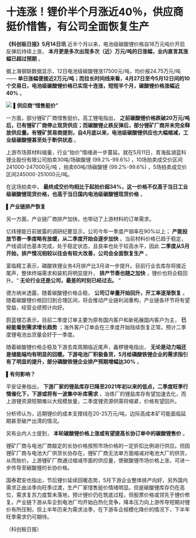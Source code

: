 # 十连涨！锂价半个月涨近40％，供应商挺价惜售，有公司全面恢复生产

**《科创板日报》5月14日讯** 近半个月以来，电池级碳酸锂价格自18万元吨价开启反弹后持续上涨，
**本月更是多次出现多次（近）万元/吨的日涨幅，业内直言其涨幅已超过预期** 。

据上海钢联数据显示，12日电池级碳酸锂涨17500元/吨，均价报24.75万元/吨——
**单日涨幅便接近2万元/吨；而拉长时间线来看，4月27日至今5月12日间的10个交易日，电池级碳酸锂价格已实现十连涨，短短半个月，碳酸锂价格涨幅近40%**
。

![](https://inews.gtimg.com/om_bt/O04ZRKQGHlZC7ds1mimI-85-zHMnD-bfHnD3Ta_CX3FjYAA/1000)
**▌供应商“惜售挺价”**

一方面，部分锂矿厂商惜售挺价。高工锂电指出，
**之前碳酸锂价格跌破20万元/吨后，已有锂矿厂商停止现货供应；而碳酸锂止跌反弹后，部分锂矿厂商并未完全释放供应量。有锂矿贸易商提到，自4月底以来，电池级碳酸锂供应也大幅缩减，工业级碳酸锂甚至处于断供状态**
。

上游市场原材料缩量，行业“抬价”情绪进一步蔓延。就在5月11日，青海盐湖蓝科锂业股份有限公司拍卖30吨/场碳酸锂 (99.2%-99.6%)
，10场拍卖成交价区间241000-247000元/吨 ，拍卖60吨/场碳酸锂 (99.2%-99.6%)
，5场拍卖成交价区间245000-251000元/吨。

在这场拍卖中， **最终成交价均相比于起拍价超34%，这一价格不仅高于当日工业级碳酸锂现货价格，也高于当日国内电池级碳酸锂现货价格** 。

**▌产业链排产恢复**

另一方面，产业链厂商排产加快，也带动了上游材料的订单需求。

亿纬锂能日前披露的调研纪要显示，公司今年一季度产销率在90%以上； **产能投放节奏一季度略有放缓，从二季度开始会逐步加快**
。当前材料价格已趋于稳定，产线调试也基本完成，处于稳定状态，且良率也处于较高水平，因此
**二季度从5月开始，排产情况相较以往会有较大改善，公司会全面恢复生产** 。

富临精工表示，磷酸铁锂业务4月排产比3月进一步提升。目前行业去库存将接近尾声，整体终端需求和装机将明显提升， **排产节奏也随之加快**
，锂价也将企稳回升。“ **无论行业还是公司，最差的时刻已经过去。** ”

德方纳米透露，随着碳酸锂价格企稳， **公司订单量开始回升，开工率逐渐恢复**
。随着碳酸锂价格回归到合理区间，将会推动产业链利润重构，产业链各环节将有望受益，经营业绩预计向好。

蔚蓝锂芯表示，目前二季度订单主要为原有国内客户和新拓展国内客户为主， **已经能看到需求增长趋势**
；海外客户订单会在三季度开始陆续恢复正常。预计二季度锂电池出货量会好于一季度。

随着碳酸锂价格企稳及下游去库周期临近尾声，鑫椤锂电指出，
**无论是动力端还是储能端均有明显的回暖。下游电池厂积极备货，5月给磷酸铁锂企业的需求指引有了明显的提升，部分磷酸铁锂企业排产预期增幅达30%** 。

**▌有何影响？**

平安证券指出， **下游厂家的锂盐库存已降至2021年初以来的低点，二季度旺季行情催化下，下游或将有一波集中补库需求**
，冶炼厂的锂盐库存有望加速去化，而上游锂资源短期难以大规模放量，二季度锂资源供需将缩紧，价格有望回升。

分析师认为，远期锂价的成本支撑线在20-25万元/吨，边际高成本矿可能面临延期甚至破产出清的情况。

另有业内人士提到， **本轮碳酸锂价格上涨或有望提高长协订单中的碳酸锂售价** 。

锂矿厂商与电池厂商敲定的长协价格按照市场价格的一定折扣比例进行供应。但因锂矿厂商与电池大厂供货长协存在，锂矿厂商无法单方面缩减对电池大厂的供货，从而抬价。上游锂矿厂商通过缩减市面的供应量，使碳酸锂市场价格上涨，可进一步传导至碳酸锂的长协价格。

国泰君安也指出，节后锂价延续回暖态势，5月下游企业整体排产向好，另外国内需求正由淡季向旺季过渡，生产厂家惜售挺价情绪明显。但是碳酸锂库存仍在高位，需求复苏力度暂未落地，预计锂价仍在筑底过程，但股票价格或领先于锂价修复。产业链下游从车企到电池厂均开始白热化竞争，降本压力向上游传导短期对锂价有所压制，但上半年历来为需求淡季，在下游车企规模化降价的情况下，下半年旺季需求仍可期待。

（科创板日报）

